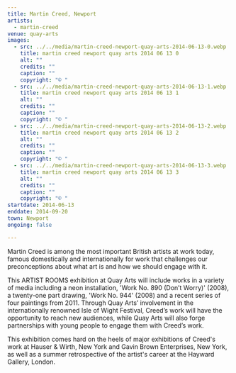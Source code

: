 ```yaml
---
title: Martin Creed, Newport
artists:
  - martin-creed
venue: quay-arts
images:
  - src: ../../media/martin-creed-newport-quay-arts-2014-06-13-0.webp
    title: martin creed newport quay arts 2014 06 13 0
    alt: ""
    credits: ""
    caption: ""
    copyright: "© "
  - src: ../../media/martin-creed-newport-quay-arts-2014-06-13-1.webp
    title: martin creed newport quay arts 2014 06 13 1
    alt: ""
    credits: ""
    caption: ""
    copyright: "© "
  - src: ../../media/martin-creed-newport-quay-arts-2014-06-13-2.webp
    title: martin creed newport quay arts 2014 06 13 2
    alt: ""
    credits: ""
    caption: ""
    copyright: "© "
  - src: ../../media/martin-creed-newport-quay-arts-2014-06-13-3.webp
    title: martin creed newport quay arts 2014 06 13 3
    alt: ""
    credits: ""
    caption: ""
    copyright: "© "
startdate: 2014-06-13
enddate: 2014-09-20
town: Newport
ongoing: false

---
```


Martin Creed is among the most important British artists at work today, famous domestically and internationally for work that challenges our preconceptions about what art is and how we should engage with it.

This ARTIST ROOMS exhibition at Quay Arts will include works in a variety of media including a neon installation, 'Work No. 890 (Don’t Worry)' (2008), a twenty-one part drawing, 'Work No. 944' (2008) and a recent series of four paintings from 2011. Through Quay Arts’ involvement in the internationally renowned Isle of Wight Festival, Creed’s work will have the opportunity to reach new audiences, while Quay Arts will also forge partnerships with young people to engage them with Creed’s work.

This exhibition comes hard on the heels of major exhibitions of Creed's work at Hauser & Wirth, New York and Gavin Brown Enterprises, New York, as well as a summer retrospective of the artist's career at the Hayward Gallery, London.
